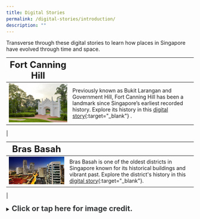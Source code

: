 ```yaml
---
title: Digital Stories
permalink: /digital-stories/introduction/
description: ""
---
```

Transverse through these digital stories to learn how places in Singapore have evolved through time and space.

| **<font size=5>Fort Canning Hill</font>** |  | 
| -------- | -------- | 
| [<img src="/images/fc-cemetery-4.jpg" alt="singapore-revisualised-virtual-showcase" style="width:500px;" />](/digital-stories/Fort-Canning-Hill/intro/)   | Previously known as Bukit Larangan and Government Hill, Fort Canning Hill has been a landmark since Singapore’s earliest recorded history. Explore its history in this [digital story](/digital-stories/Fort-Canning-Hill/intro/){:target="_blank"} .
|

| **<font size=5>Bras Basah</font>** |  | 
| -------- | -------- | 
| [<img src="/images/landing-virtual-showcase-1.jpg" alt="singapore-revisualised-virtual-showcase" style="width:500px;" />](/digital-stories/Bras-Basah/bb-intro/)   | Bras Basah is one of the oldest districts in Singapore known for its historical buildings and vibrant past. Explore the district's history in this [digital story](/digital-stories/Bras-Basah/bb-intro/){:target="_blank"}.
|

<details>
<summary><span style="font-weight: 700; font-size: 20px; font-style: normal; color:#353839">Click or tap here for image credit.</span></summary>
<br>	
<span style="font-weight: 400; font-size: 20px; font-style: normal; color:#778899">1. Fort Canning Hill photo by [Photo by Francisco Anzola via Flickr
<br>2. Bras Basah photo Erwin Soo [CC BY-SA 2.0]
</span>
	
</details>